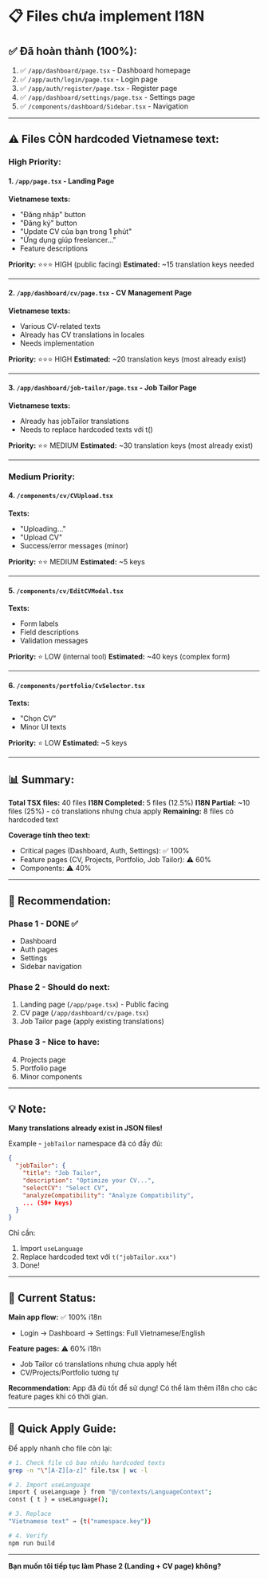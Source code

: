 # 📋 Files chưa implement I18N

## ✅ Đã hoàn thành (100%):
1. ✅ `/app/dashboard/page.tsx` - Dashboard homepage
2. ✅ `/app/auth/login/page.tsx` - Login page
3. ✅ `/app/auth/register/page.tsx` - Register page
4. ✅ `/app/dashboard/settings/page.tsx` - Settings page
5. ✅ `/components/dashboard/Sidebar.tsx` - Navigation

---

## ⚠️ Files CÒN hardcoded Vietnamese text:

### **High Priority:**

#### 1. `/app/page.tsx` - Landing Page
**Vietnamese texts:**
- "Đăng nhập" button
- "Đăng ký" button
- "Update CV của bạn trong 1 phút"
- "Ứng dụng giúp freelancer..."
- Feature descriptions

**Priority:** ⭐⭐⭐ HIGH (public facing)
**Estimated:** ~15 translation keys needed

---

#### 2. `/app/dashboard/cv/page.tsx` - CV Management Page
**Vietnamese texts:**
- Various CV-related texts
- Already has CV translations in locales
- Needs implementation

**Priority:** ⭐⭐⭐ HIGH
**Estimated:** ~20 translation keys (most already exist)

---

#### 3. `/app/dashboard/job-tailor/page.tsx` - Job Tailor Page  
**Vietnamese texts:**
- Already has jobTailor translations
- Needs to replace hardcoded texts với t()

**Priority:** ⭐⭐ MEDIUM
**Estimated:** ~30 translation keys (most already exist)

---

### **Medium Priority:**

#### 4. `/components/cv/CVUpload.tsx`
**Texts:**
- "Uploading..."
- "Upload CV"
- Success/error messages (minor)

**Priority:** ⭐⭐ MEDIUM
**Estimated:** ~5 keys

---

#### 5. `/components/cv/EditCVModal.tsx`
**Texts:**
- Form labels
- Field descriptions
- Validation messages

**Priority:** ⭐ LOW (internal tool)
**Estimated:** ~40 keys (complex form)

---

#### 6. `/components/portfolio/CvSelector.tsx`
**Texts:**
- "Chọn CV"
- Minor UI texts

**Priority:** ⭐ LOW
**Estimated:** ~5 keys

---

## 📊 Summary:

**Total TSX files:** 40 files
**I18N Completed:** 5 files (12.5%)
**I18N Partial:** ~10 files (25%) - có translations nhưng chưa apply
**Remaining:** 8 files có hardcoded text

**Coverage tính theo text:**
- Critical pages (Dashboard, Auth, Settings): ✅ 100%
- Feature pages (CV, Projects, Portfolio, Job Tailor): ⚠️ 60%
- Components: ⚠️ 40%

---

## 🎯 Recommendation:

### **Phase 1 - DONE ✅**
- Dashboard
- Auth pages
- Settings
- Sidebar navigation

### **Phase 2 - Should do next:** 
1. Landing page (`/app/page.tsx`) - Public facing
2. CV page (`/app/dashboard/cv/page.tsx`)
3. Job Tailor page (apply existing translations)

### **Phase 3 - Nice to have:**
4. Projects page
5. Portfolio page
6. Minor components

---

## 💡 Note:

**Many translations already exist in JSON files!**

Example - `jobTailor` namespace đã có đầy đủ:
```json
{
  "jobTailor": {
    "title": "Job Tailor",
    "description": "Optimize your CV...",
    "selectCV": "Select CV",
    "analyzeCompatibility": "Analyze Compatibility",
    ... (50+ keys)
  }
}
```

Chỉ cần:
1. Import `useLanguage`
2. Replace hardcoded text với `t("jobTailor.xxx")`
3. Done!

---

## 🚀 Current Status:

**Main app flow:** ✅ 100% i18n
- Login → Dashboard → Settings: Full Vietnamese/English

**Feature pages:** ⚠️ 60% i18n  
- Job Tailor có translations nhưng chưa apply hết
- CV/Projects/Portfolio tương tự

**Recommendation:** 
App đã đủ tốt để sử dụng! Có thể làm thêm i18n cho các feature pages khi có thời gian.

---

## 📝 Quick Apply Guide:

Để apply nhanh cho file còn lại:

```bash
# 1. Check file có bao nhiêu hardcoded texts
grep -n "\"[A-Z][a-z]" file.tsx | wc -l

# 2. Import useLanguage
import { useLanguage } from "@/contexts/LanguageContext";
const { t } = useLanguage();

# 3. Replace
"Vietnamese text" → {t("namespace.key")}

# 4. Verify
npm run build
```

---

**Bạn muốn tôi tiếp tục làm Phase 2 (Landing + CV page) không?**


